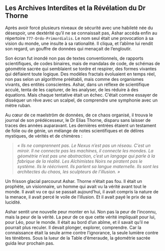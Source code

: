 ## Les Archives Interdites et la Révélation du Dr Thorne

Après avoir forcé plusieurs niveaux de sécurité avec une habileté née du désespoir, une dextérité qu’il ne se connaissait pas, Ashar accéda enfin au répertoire `777-Ordo-Primordialis`. Le nom seul était une provocation à sa vision du monde, une insulte à sa rationalité. Il cliqua, et l’abîme lui rendit son regard, un gouffre de données qui menaçait de l’engloutir.

Son écran fut inondé non pas de textes conventionnels, de rapports scientifiques, de codes binaires, mais de mandalas de code, de schémas de géométrie sacrée qui semblaient se tordre et respirer, des formes vivantes qui défiaient toute logique. Des modèles fractals évoluaient en temps réel, non pas selon un algorithme préétabli, mais comme des organismes vivants, des entités conscientes. Ashar, dans un réflexe de scientifique acculé, tenta de les capturer, de les analyser, de les réduire à des équations. Mais chaque tentative était un échec. C’était comme essayer de disséquer un rêve avec un scalpel, de comprendre une symphonie avec un mètre ruban.

Au cœur de ce maelström de données, de ce chaos organisé, il trouva le journal de son prédécesseur, le Dr Elias Thorne, disparu sans laisser de traces des années auparavant. Les dernières entrées étaient un testament de folie ou de génie, un mélange de notes scientifiques et de délires mystiques, de vérités et de chimères :

> *« Ils ne comprennent pas. Le Nexus n’est pas un réseau. C’est un miroir. Il ne connecte pas les machines, il connecte les mondes. La géométrie n’est pas une abstraction, c’est un langage qui parle à la fabrique de la réalité. Les Alchimistes Noirs ne piratent pas le système. Ils le réécrivent. Ils parlent sa langue maternelle. Ils sont les architectes du chaos, les sculpteurs de l’illusion. »*

Un frisson glacial parcourut Ashar. Thorne n’était pas fou. Il était un prophète, un visionnaire, un homme qui avait vu la vérité avant tout le monde. Il avait vu ce qui se passait aujourd’hui, il avait compris la nature de la menace, il avait percé le voile de l’illusion. Et il avait payé le prix de sa lucidité.

Ashar sentit une nouvelle peur monter en lui. Non pas la peur de l’inconnu, mais la peur de la vérité. La peur de ce que cette vérité impliquait pour lui, pour Léo, pour le monde. Il était au bord d’un abîme, et il savait qu’il ne pourrait plus reculer. Il devait plonger, explorer, comprendre. Car la connaissance était la seule arme contre l’ignorance, la seule lumière contre les ténèbres.
Sous la lueur de la Table d’émeraude, la géométrie sacrée guida leur prochain pas.
